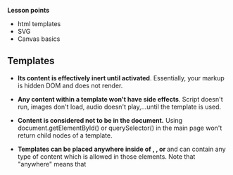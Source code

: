 **Lesson points**
- html templates
- SVG
- Canvas basics


## Templates


- **Its content is effectively inert until activated**. Essentially, your markup is hidden DOM and does not render.

- **Any content within a template won't have side effects**. Script doesn't run, images don't load, audio doesn't play,...until the template is used.

- **Content is considered not to be in the document.** Using document.getElementById() or querySelector() in the main page won't return child nodes of a template.

- **Templates can be placed anywhere inside of <head>, <body>, or <frameset>** and can contain any type of content which is allowed in those elements. Note that "anywhere" means that <template> can safely be used in places that the HTML parser disallows...all but content model children. It can also be placed as a child of <table> or <select>:

  - It can be accessed as a **DocumentFragment** instance via the special content property of the <template> element.


```
<template id="mytemplate">
  <img src="" alt="great image">
  <div class="comment"></div>
</template>
```

```
  elem.append(tmpl.content.cloneNode(true));
  // or
  var clone = document.importNode(t.content, true);
  document.body.appendChild(clone);
```


## SVG

- Small file sizes that compress well
- Scales to any size without losing clarity (except very tiny)
- Looks great on all displays
- Granular Design control like coloring, interactivity and filters
  

 
  
```
<svg xmlns="http://www.w3.org/2000/svg">
  <circle r="50" cx="50" cy="50" fill="red"/>
  <rect x="120" y="5" width="90" height="90"
        stroke="blue" fill="none"/>
</svg>
```
  
```
  let circle = document.querySelector("circle");
  circle.setAttribute("fill", "cyan");
```

  
```
<svg width="100" height="100">
  <circle cx="50" cy="50" r="40" stroke="green" stroke-width="4" fill="yellow" />
</svg>

 <svg width="400" height="110">
  <rect width="300" height="100" style="fill:rgb(0,0,255);stroke-width:3;stroke:rgb(0,0,0)" />
</svg>
  
<svg height="140" width="500">
  <ellipse cx="200" cy="80" rx="100" ry="50"
  style="fill:yellow;stroke:purple;stroke-width:2" />
</svg>

<svg height="210" width="500">
  <line x1="0" y1="0" x2="200" y2="200" style="stroke:rgb(255,0,0);stroke-width:2" />
</svg>
  
<svg height="210" width="500">
  <polygon points="200,10 250,190 160,210" style="fill:lime;stroke:purple;stroke-width:1" />
</svg>
  
 <svg height="200" width="500">
  <polyline points="20,20 40,25 60,40 80,120 120,140 200,180"
  style="fill:none;stroke:black;stroke-width:3" />
</svg>
  
<svg height="210" width="400">
  <path d="M150 0 L75 200 L225 200 Z" />
</svg>

/**
  M = moveto
  L = lineto
  H = horizontal lineto
  V = vertical lineto
  C = curveto
  S = smooth curveto
  Q = quadratic Bézier curve
  T = smooth quadratic Bézier curveto
  A = elliptical Arc
  Z = closepath  
**/
  
 
<svg height="60" width="200">
  <text x="0" y="15" fill="red" transform="rotate(30 20,40)">I love SVG</text>
</svg>  
```

### SVG Viewport & Viewbox
 - **viewPort** - The viewport is the visible area of the SVG image. An SVG image can logically be as wide and high as you want, but only a certain part of the image can be visible at a time. The area that is visible is called the viewport.
 - **viewBox** - which part of SVG we display in the viewPort

param: `min-x, min-y, width, height` 

  
```
<svg width="400" height="200" viewBox="0 0 40 20" >
  ...
</svg>  
```
  viewBox="0 0 50 20" 
  
  
 **Online editors: **
 - Boxy SVG https://boxy-svg.com/
 - Vector Paint https://vectorpaint.yaks.co.nz/ 
 - Method https://editor.method.ac/
  
 ### Resources
- **CSS Tricks: Everything You Need To Know About SVG** https://css-tricks.com/lodge/svg/
- **SVC on the Web**: https://svgontheweb.com/
- **Web Designer Depo: THE ULTIMATE GUIDE TO SVG**  https://www.webdesignerdepot.com/2015/01/the-ultimate-guide-to-svg/
  
  
## Canvas
  Works with 2D and 3D
 
  ```
    <canvas id="drawer" width="150" height="150">
    </canvas>
  ```

  ```
  var canvas = document.getElementById('tutorial');
  var ctx = canvas.getContext('2d');
  ```

  ```
      function draw() {
      var canvas = document.getElementById('canvas');
      if (canvas.getContext) {
        var ctx = canvas.getContext('2d');

        ctx.fillStyle = 'rgb(200, 0, 0)';
        ctx.fillRect(10, 10, 50, 50);

        ctx.fillStyle = 'rgba(0, 0, 200, 0.5)';
        ctx.fillRect(30, 30, 50, 50);
      }
    }
```
  
```
  function draw() {
    var canvas = document.getElementById('canvas');
    if (canvas.getContext) {
      var ctx = canvas.getContext('2d');

      ctx.beginPath();
      ctx.moveTo(75, 50);
      ctx.lineTo(100, 75);
      ctx.lineTo(100, 25);
      ctx.fill();
    }
  }  
```
  
```
  function draw() {
  var canvas = document.getElementById('canvas');
  if (canvas.getContext) {
     var ctx = canvas.getContext('2d');

    ctx.beginPath();
    ctx.arc(75, 75, 50, 0, Math.PI * 2, true); // Outer circle
    ctx.moveTo(110, 75);
    ctx.arc(75, 75, 35, 0, Math.PI, false);  // Mouth (clockwise)
    ctx.moveTo(65, 65);
    ctx.arc(60, 65, 5, 0, Math.PI * 2, true);  // Left eye
    ctx.moveTo(95, 65);
    ctx.arc(90, 65, 5, 0, Math.PI * 2, true);  // Right eye
    ctx.stroke();
  
    // Stroked triangle
    ctx.beginPath();
    ctx.moveTo(125, 125);
    ctx.lineTo(125, 45);
    ctx.lineTo(45, 125);
    ctx.closePath();
    ctx.stroke();
  }
}
```

```
  arc(x, y, radius, startAngle, endAngle, counterclockwise)
// Draws an arc which is centered at (x, y) position with radius r starting at startAngle and ending at 
// endAngle going in the given direction indicated by counterclockwise (defaulting to clockwise).

  
arcTo(x1, y1, x2, y2, radius)
// Draws an arc with the given control points and radius, connected to the previous point by a straight line.
  
```
**Note:** Angles in the arc function are measured in radians, not degrees. To convert degrees to radians you can use the following JavaScript expression: radians = (Math.PI/180)*degrees.  
  
  
```
  ctx.fillStyle = 'orange';
  ctx.fillStyle = '#FFA500';
  ctx.fillStyle = 'rgb(255, 165, 0)';
  ctx.fillStyle = 'rgba(255, 165, 0, 1)';

  ctx.globalAlpha = transparencyValue;
  // Applies the specified transparency value to all future shapes drawn on the canvas. 
  // The value must be between 0.0 (fully transparent) to 1.0 (fully opaque). This value is  1.0 (fully opaque) by default.
```

```
```

### Transformations
  
State:
  
- The transformations that have been applied (i.e. translate, rotate and scale – see below).
- The current values of the following attributes: `strokeStyle, fillStyle, globalAlpha, 
  lineWidth, lineCap, lineJoin, miterLimit, lineDashOffset, 
  shadowOffsetX, shadowOffsetY, shadowBlur, shadowColor, 
  globalCompositeOperation, font, textAlign, textBaseline, direction, 
  imageSmoothingEnabled`.
- The current clipping path
  
  
- save() Saves the entire state of the canvas.
- restore() Restores the most recently saved canvas state.

  
#### Translate
```
  translate(x, y)
```
![translate](https://developer.mozilla.org/en-US/docs/Web/API/Canvas_API/Tutorial/Transformations/canvas_grid_translate.png)

  
#### Rotate
```
rotate(angle)
// Rotates the canvas clockwise around the current origin by the angle number of radians.
```
![rotate](https://developer.mozilla.org/en-US/docs/Web/API/Canvas_API/Tutorial/Transformations/canvas_grid_rotate.png)
  
  
#### Scaling
```
  scale(x, y)
```
Scales the canvas units by x horizontally and by y vertically. Both parameters are real numbers. Values that are smaller than 1.0 reduce the unit size and values above 1.0 increase the unit size. Values of 1.0 leave the units the same size.


#### Transforming

```
  transform(a, b, c, d, e, f)
  // Multiplies the current transformation matrix with the matrix described by its arguments. 

  setTransform(a, b, c, d, e, f)
  // Resets the current transform to the identity matrix, and then invokes the transform() method with the same arguments. 
  // This basically undoes the current transformation, then sets the specified transform, all in one step.

  resetTransform()
  // Resets the current transform to the identity matrix. This is the same as calling: ctx.setTransform(1, 0, 0, 1, 0, 0);  
```

The parameters:

- a (m11)
Horizontal scaling.

- b (m12)
Horizontal skewing.

- c (m21)
Vertical skewing.

- d (m22)
Vertical scaling.

- e (dx)
Horizontal moving.

- f (dy)
Vertical moving.


### Images
```  
  drawImage(image, x, y, width, height)
  // Draws the CanvasImageSource specified by the image parameter at the coordinates (x, y).
  
  drawImage(image, sx, sy, sWidth, sHeight, dx, dy, dWidth, dHeight)
  // Given an image, this function takes the area of the source image specified by the rectangle whose top-left corner is (sx, sy) 
  // and whose width and height are sWidth and sHeight and draws it into the canvas, placing it on the canvas at (dx, dy) 
  // and scaling it to the size specified by dWidth and dHeight.
  
  
```
  
  https://developer.mozilla.org/en-US/docs/Web/API/Canvas_API/Tutorial/Using_images
  
